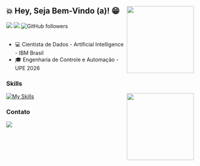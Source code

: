 ## :boom: Hey, Seja Bem-Vindo (a)! :grin: <img align='right' height="180em" src="https://github-readme-stats.vercel.app/api?username=cassialeaal&show_icons=true&theme=midnight-purple&include_all_commits=true&count_private=true"/>

![](https://komarev.com/ghpvc/?username=cassialeaal&color=000000)
![](https://estruyf-github.azurewebsites.net/api/VisitorHit?user=cassialeaal&countColorcountColor&countColor=%232979ff) ![GitHub followers](https://img.shields.io/github/followers/cassialeaal?label=Follow&style=social)
<br>
<br>
- :computer: Cientista de Dados - Artificial Intelligence - IBM Brasil
- :mortar_board: Engenharia de Controle e Automação - UPE 2026

### Skills 
[![My Skills](https://skillicons.dev/icons?i=py,azure,java,maven,spring,mysql,c)](https://skillicons.dev) 
<img align='right' height="180em" src="https://github-readme-stats.vercel.app/api/top-langs/?username=cassialeaal&layout=compact&langs_count=7&theme=midnight-purple"/>

### Contato
<div>
<a href="https://www.linkedin.com/in/cassia-leal" target="_blank">
    <img src="https://img.shields.io/badge/-LinkedIn-%230077B5?style=for-the-badge&logo=linkedin&logoColor=white" target="_blank"></a>   
</div>
